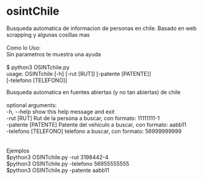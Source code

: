 # osintChile
Busqueda automatica de informacion de personas en chile. Basado en web scrapping y algunas cosillas mas<br>
<br>
Como lo Uso: <br>
  Sin parametros te muestra una ayuda<br>
<br>
$ python3 OSINTchile.py<br>
usage: OSINTchile [-h] [-rut [RUT]] [-patente [PATENTE]]<br>
                  [-telefono [TELEFONO]]<br>

Busqueda automatica en fuentes abiertas (y no tan abiertas) de chile<br>
<br>
optional arguments:<br>
  -h, --help            show this help message and exit<br>
  -rut [RUT]            Rut de la persona a buscar, con formato: 11111111-1<br>
  -patente [PATENTE]    Patente del vehiculo a buscar, con formato: aabb11<br>
  -telefono [TELEFONO]  telefono a buscar, con formato: 56999999999<br>
<br>
<br>
Ejemplos<br>
$python3 OSINTchile.py -rut 3198442-4<br>
$python3 OSINTchile.py -telefono 56955555555<br>
$python3 OSINTchile.py -patente aabb11<br>


